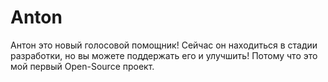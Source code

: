 # Anton
Антон это новый голосовой помощник! Сейчас он находиться в стадии разработки, но вы можете поддержать его и улучшить! Потому что это мой первый Open-Source проект. 
